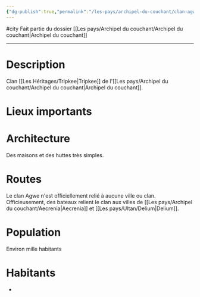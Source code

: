 ```yaml
---
{"dg-publish":true,"permalink":"/les-pays/archipel-du-couchant/clan-agwe/"}
---
```


#city 
Fait partie du dossier [[Les pays/Archipel du couchant/Archipel du couchant\|Archipel du couchant]]

-------

# Description
Clan [[Les Héritages/Tripkee\|Tripkee]] de l'[[Les pays/Archipel du couchant/Archipel du couchant\|Archipel du couchant]].
# Lieux importants

# Architecture
Des maisons et des huttes très simples.
# Routes
Le clan Agwe n'est officiellement relié à aucune ville ou clan.
Officieusement, des bateaux relient le clan aux villes de [[Les pays/Archipel du couchant/Aecrenia\|Aecrenia]] et [[Les pays/Ultan/Delium\|Delium]].
# Population
Environ mille habitants
# Habitants
- 